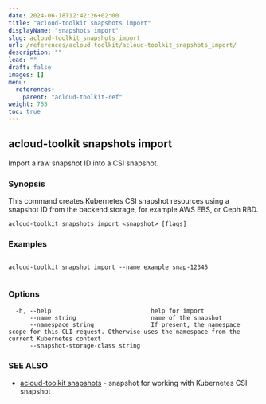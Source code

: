 ```yaml
---
date: 2024-06-18T12:42:26+02:00
title: "acloud-toolkit snapshots import"
displayName: "snapshots import"
slug: acloud-toolkit_snapshots_import
url: /references/acloud-toolkit/acloud-toolkit_snapshots_import/
description: ""
lead: ""
draft: false
images: []
menu:
  references:
    parent: "acloud-toolkit-ref"
weight: 755
toc: true
---
```

## acloud-toolkit snapshots import

Import a raw snapshot ID into a CSI snapshot.

### Synopsis

This command creates Kubernetes CSI snapshot resources using a snapshot ID from the backend storage, for example AWS EBS, or Ceph RBD.
		

```
acloud-toolkit snapshots import <snapshot> [flags]
```

### Examples

```

acloud-toolkit snapshot import --name example snap-12345
		
```

### Options

```
  -h, --help                            help for import
      --name string                     name of the snapshot
      --namespace string                If present, the namespace scope for this CLI request. Otherwise uses the namespace from the current Kubernetes context
      --snapshot-storage-class string   
```

### SEE ALSO

* [acloud-toolkit snapshots](/references/acloud-toolkit/acloud-toolkit_snapshots/)	 - snapshot for working with Kubernetes CSI snapshot

